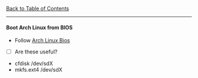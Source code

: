 [Back to Table of Contents](README.md)
***

#### Boot Arch Linux from BIOS 
* Follow [Arch Linux Bios](https://www.youtube.com/watch?v=GKdPSGb9f5s)

- [ ] Are these useful?
* cfdisk /dev/sdX
* mkfs.ext4 /dev/sdX
